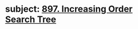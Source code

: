 # subject: <a href="https://leetcode.com/problems/increasing-order-search-tree/description/">897. Increasing Order Search Tree</a>
